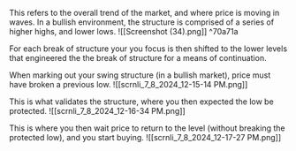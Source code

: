 This refers to the overall trend of the market, and where price is moving in waves. In a bullish environment, the structure is comprised of a series of higher highs, and lower lows. ![[Screenshot (34).png]] ^70a71a

For each break of structure your you focus is then shifted to the lower levels that engineered the the break of structure for a means of continuation.

When marking out your swing structure (in a bullish market), price must have broken a previous low. 
![[scrnli_7_8_2024_12-15-14 PM.png]]

This is what validates the structure, where you then expected the low be protected.
![[scrnli_7_8_2024_12-16-34 PM.png]]

This is where you then wait price to return to the level (without breaking the protected low), and you start buying.
![[scrnli_7_8_2024_12-17-27 PM.png]]